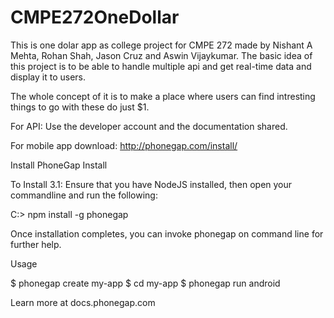 CMPE272OneDollar
================
This is one dolar app as college project for CMPE 272 made by Nishant A Mehta, Rohan Shah, Jason Cruz and Aswin Vijaykumar.
The basic idea of this project is to be able to handle multiple api and get real-time data and display it to users.

The whole concept of it is to make a place where users can find intresting things to go with these do just $1.



For API:
Use the developer account and the documentation shared.



For mobile app download:
http://phonegap.com/install/



Install PhoneGap
Install

To Install 3.1: Ensure that you have NodeJS installed, then open your commandline and run the following:

C:\> npm install -g phonegap
            

Once installation completes, you can invoke phonegap on command line for further help.


Usage

$ phonegap create my-app
$ cd my-app
$ phonegap run android
        

Learn more at docs.phonegap.com
